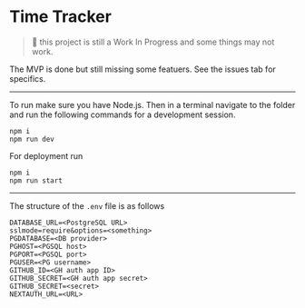 # Time Tracker

> 🚩 this project is still a Work In Progress and some things may not work.

The MVP is done but still missing some featuers. See the issues tab for specifics.

___

To run make sure you have Node.js. Then in a terminal navigate to the folder and run the following commands for a development session.
```
npm i
npm run dev
```

For deployment run
```
npm i
npm run start
```
___
The structure of the `.env` file is as follows

```
DATABASE_URL=<PostgreSQL URL>
sslmode=require&options=<something>
PGDATABASE=<DB provider>
PGHOST=<PGSQL host>
PGPORT=<PGSQL port> 
PGUSER=<PG username>
GITHUB_ID=<GH auth app ID>
GITHUB_SECRET=<GH auth app secret>
GITHUB_SECRET=<secret>
NEXTAUTH_URL=<URL>
```

